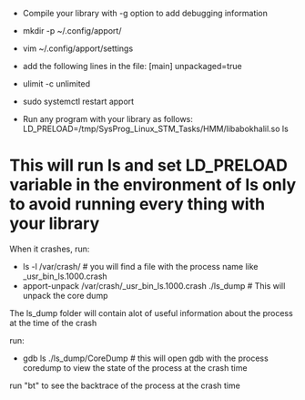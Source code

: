 - Compile your library with -g option to add debugging information
- mkdir -p ~/.config/apport/
- vim ~/.config/apport/settings
- add the following lines in the file:
[main]
unpackaged=true

- ulimit -c unlimited
- sudo systemctl restart apport
- Run any program with your library as follows:
LD_PRELOAD=/tmp/SysProg_Linux_STM_Tasks/HMM/libabokhalil.so ls
# This will run ls and set LD_PRELOAD variable in the environment of ls only to avoid running every thing with your library


When it crashes, run:
- ls -l /var/crash/ # you will find a file with the process name like _usr_bin_ls.1000.crash
- apport-unpack /var/crash/_usr_bin_ls.1000.crash ./ls_dump # This will unpack the core dump

The ls_dump folder will contain alot of useful information about the process at the time of the crash

run:
- gdb ls ./ls_dump/CoreDump # this will open gdb with the process coredump to view the state of the process at the crash time

run "bt" to see the backtrace of the process at the crash time
